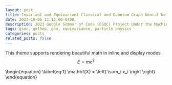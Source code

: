 ```yaml
---
layout: post
title: Invariant and Equivariant Classical and Quantum Graph Neural Networks
date: 2023-10-06 11:12:00-0400
description: 2023 Google Summer of Code (GSOC) Project Under the Machine Learning for Science (ML4SCI) Organization
tags: gsoc, qmlhep, gnn, equivariance, particle physics
categories: posts
related_posts: false
---
```

This theme supports rendering beautiful math in inline and display modes $$ E = mc^2 $$

\begin{equation}
\label{eq:1}
\mathbf{X} = \left( \sum_i x_i \right \right)
\end{equation}
